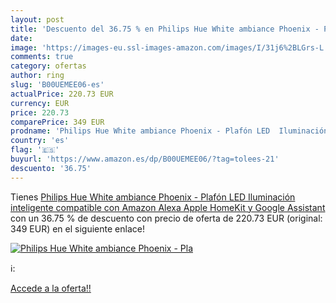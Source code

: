 ```yaml
---
layout: post
title: 'Descuento del 36.75 % en Philips Hue White ambiance Phoenix - Pla'
date: 
image: 'https://images-eu.ssl-images-amazon.com/images/I/31j6%2BLGrs-L._SL200_.jpg'
comments: true
category: ofertas
author: ring
slug: 'B00UEMEE06-es'
actualPrice: 220.73 EUR
currency: EUR
price: 220.73
comparePrice: 349 EUR
prodname: 'Philips Hue White ambiance Phoenix - Plafón LED  Iluminación inteligente  compatible con Amazon Alexa  Apple HomeKit y Google Assistant'
country: 'es'
flag: '🇪🇸'
buyurl: 'https://www.amazon.es/dp/B00UEMEE06/?tag=tolees-21'
descuento: '36.75'
---
```


Tienes [Philips Hue White ambiance Phoenix - Plafón LED  Iluminación inteligente  compatible con Amazon Alexa  Apple HomeKit y Google Assistant](https://www.amazon.es/dp/B00UEMEE06/?tag=tolees-21) con un 36.75 % de descuento con precio de oferta de 220.73 EUR (original: 349 EUR) en el siguiente enlace!

[![Philips Hue White ambiance Phoenix - Pla](https://images-eu.ssl-images-amazon.com/images/I/31j6%2BLGrs-L._SL200_.jpg)](https://www.amazon.es/dp/B00UEMEE06/?tag=tolees-21)

ℹ️:


[Accede a la oferta!!](https://www.amazon.es/dp/B00UEMEE06/?tag=tolees-21)
